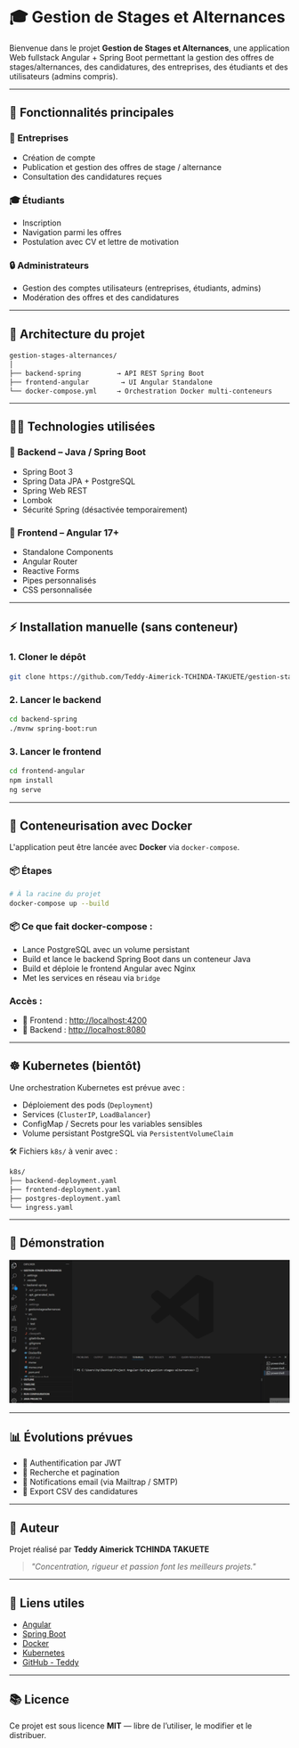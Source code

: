 
# 🎓 Gestion de Stages et Alternances

Bienvenue dans le projet **Gestion de Stages et Alternances**, une application Web fullstack Angular + Spring Boot permettant la gestion des offres de stages/alternances, des candidatures, des entreprises, des étudiants et des utilisateurs (admins compris).

---

## 🚀 Fonctionnalités principales

### 🏢 Entreprises
- Création de compte
- Publication et gestion des offres de stage / alternance
- Consultation des candidatures reçues

### 🎓 Étudiants
- Inscription
- Navigation parmi les offres
- Postulation avec CV et lettre de motivation

### 🔒 Administrateurs
- Gestion des comptes utilisateurs (entreprises, étudiants, admins)
- Modération des offres et des candidatures

---

## 📁 Architecture du projet

```
gestion-stages-alternances/
│
├── backend-spring         → API REST Spring Boot
├── frontend-angular        → UI Angular Standalone
└── docker-compose.yml     → Orchestration Docker multi-conteneurs
```

---

## 👨‍💼 Technologies utilisées

### 🔧 Backend – Java / Spring Boot
- Spring Boot 3
- Spring Data JPA + PostgreSQL
- Spring Web REST
- Lombok
- Sécurité Spring (désactivée temporairement)

### 🎨 Frontend – Angular 17+
- Standalone Components
- Angular Router
- Reactive Forms
- Pipes personnalisés
- CSS personnalisée

---

## ⚡ Installation manuelle (sans conteneur)

### 1. Cloner le dépôt
```bash
git clone https://github.com/Teddy-Aimerick-TCHINDA-TAKUETE/gestion-stages-alternances.git
```

### 2. Lancer le backend
```bash
cd backend-spring
./mvnw spring-boot:run
```

### 3. Lancer le frontend
```bash
cd frontend-angular
npm install
ng serve
```

---

## 🐳 Conteneurisation avec Docker

L'application peut être lancée avec **Docker** via `docker-compose`.

### 📦 Étapes
```bash
# À la racine du projet
docker-compose up --build
```

### 📦 Ce que fait docker-compose :
- Lance PostgreSQL avec un volume persistant
- Build et lance le backend Spring Boot dans un conteneur Java
- Build et déploie le frontend Angular avec Nginx
- Met les services en réseau via `bridge`

### Accès :
- 🔗 Frontend : [http://localhost:4200](http://localhost:4200)
- 🔗 Backend : [http://localhost:8080](http://localhost:8080)

---

## ☸️ Kubernetes (bientôt)

Une orchestration Kubernetes est prévue avec :
- Déploiement des pods (`Deployment`)
- Services (`ClusterIP`, `LoadBalancer`)
- ConfigMap / Secrets pour les variables sensibles
- Volume persistant PostgreSQL via `PersistentVolumeClaim`

🛠️ Fichiers `k8s/` à venir avec :
```
k8s/
├── backend-deployment.yaml
├── frontend-deployment.yaml
├── postgres-deployment.yaml
└── ingress.yaml
```

---

## 🎥 Démonstration

![Aperçu de l'application](./demo/demo.gif)

---

## 📊 Évolutions prévues

- 🔐 Authentification par JWT
- 🔎 Recherche et pagination
- 📧 Notifications email (via Mailtrap / SMTP)
- 🧾 Export CSV des candidatures

---

## 👤 Auteur

Projet réalisé par **Teddy Aimerick TCHINDA TAKUETE**

> _"Concentration, rigueur et passion font les meilleurs projets."_

---

## 🔗 Liens utiles

- [Angular](https://angular.io)
- [Spring Boot](https://spring.io/projects/spring-boot)
- [Docker](https://www.docker.com/)
- [Kubernetes](https://kubernetes.io/)
- [GitHub - Teddy](https://github.com/Teddy-Aimerick-TCHINDA-TAKUETE)

---

## 📚 Licence

Ce projet est sous licence **MIT** — libre de l’utiliser, le modifier et le distribuer.
